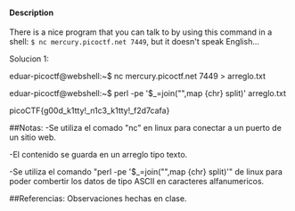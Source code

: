 

#### Description
There is a nice program that you can talk to by using this command in a shell: `$ nc mercury.picoctf.net 7449`, but it doesn't speak English...

Solucion 1:

eduar-picoctf@webshell:~$ nc mercury.picoctf.net 7449 > arreglo.txt

eduar-picoctf@webshell:~$ perl -pe '$_=join("",map {chr} split)' arreglo.txt

picoCTF{g00d_k1tty!_n1c3_k1tty!_f2d7cafa}

##Notas:
-Se utiliza el comado "nc" en linux para conectar a un puerto de un sitio web.

-El contenido se guarda en un arreglo tipo texto.

-Se utiliza el comando "perl -pe '$_=join("",map {chr} split)'"  de linux para poder combertir los datos de tipo ASCII en caracteres alfanumericos.

##Referencias:
Observaciones hechas en clase.